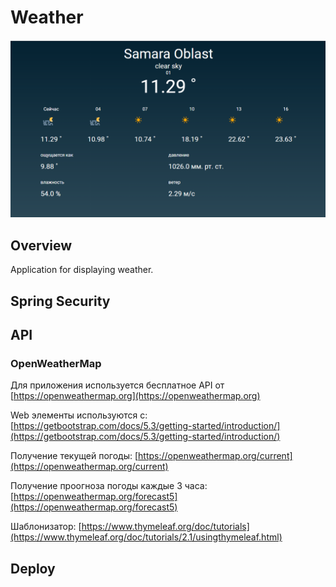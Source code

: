 # Weather
![Main_page](/img/main_page.png)

## Overview
Application for displaying weather.


## Spring Security

## API
### OpenWeatherMap
Для приложения используется бесплатное API от [https://openweathermap.org](https://openweathermap.org)

Web элементы используются с:
[https://getbootstrap.com/docs/5.3/getting-started/introduction/](https://getbootstrap.com/docs/5.3/getting-started/introduction/)

Получение текущей погоды:
[https://openweathermap.org/current](https://openweathermap.org/current)

Получение проогноза погоды каждые 3 часа:
[https://openweathermap.org/forecast5](https://openweathermap.org/forecast5)

Шаблонизатор:
[https://www.thymeleaf.org/doc/tutorials](https://www.thymeleaf.org/doc/tutorials/2.1/usingthymeleaf.html)

## Deploy
